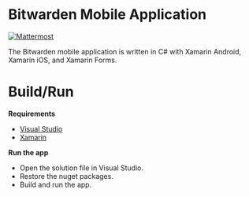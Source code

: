# Bitwarden Mobile Application

[![Mattermost](https://img.shields.io/badge/mattermost-join%20char-orange.svg)](https://most.kokakiwi.net/signup_user_complete/?id=1atxn5ydk3g8pe4omy1akmhoaw)

The Bitwarden mobile application is written in C# with Xamarin Android, Xamarin iOS, and Xamarin Forms.

# Build/Run

**Requirements**

- [Visual Studio](https://visualstudio.microsoft.com/)
- [Xamarin](https://docs.microsoft.com/en-us/xamarin/get-started/installation/?pivots=windows)

**Run the app**

- Open the solution file in Visual Studio.
- Restore the nuget packages.
- Build and run the app.
